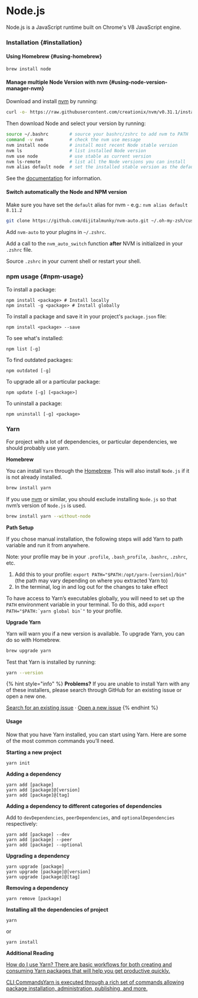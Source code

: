 # Node.js

Node.js is a JavaScript runtime built on Chrome's V8 JavaScript engine.

### Installation {#installation}

#### Using Homebrew {#using-homebrew}

```text
brew install node
```

#### Manage multiple Node Version with nvm {#using-node-version-manager-nvm}

Download and install [nvm](https://github.com/creationix/nvm) by running:

```bash
curl -o- https://raw.githubusercontent.com/creationix/nvm/v0.31.1/install.sh | bash
```

Then download Node and select your version by running:

```bash
source ~/.bashrc        # source your bashrc/zshrc to add nvm to PATH
command -v nvm          # check the nvm use message
nvm install node        # install most recent Node stable version
nvm ls                  # list installed Node version
nvm use node            # use stable as current version
nvm ls-remote           # list all the Node versions you can install
nvm alias default node  # set the installed stable version as the default Node
```

See the [documentation](https://github.com/creationix/nvm#installation) for information.

#### Switch automatically the Node and NPM version 

Make sure you have set the `default` alias for nvm - e.g.: `nvm alias default 8.11.2`

```bash
git clone https://github.com/dijitalmunky/nvm-auto.git ~/.oh-my-zsh/custom/plugins/nvm-auto
```

Add `nvm-auto` to your plugins in `~/.zshrc`.

Add a call to the `nvm_auto_switch` function **after** NVM is initialized in your `.zshrc` file.

Source `.zshrc` in your current shell or restart your shell.

### npm usage {#npm-usage}

To install a package:

```text
npm install <package> # Install locally
npm install -g <package> # Install globally
```

To install a package and save it in your project's `package.json` file:

```text
npm install <package> --save
```

To see what's installed:

```text
npm list [-g]
```

To find outdated packages:

```text
npm outdated [-g]
```

To upgrade all or a particular package:

```text
npm update [-g] [<package>]
```

To uninstall a package:

```text
npm uninstall [-g] <package>
```

### Yarn

For project with a lot of dependencies, or particular dependencies, we should probably use yarn. 

**Homebrew**

You can install `Yarn` through the [Homebrew](https://brew.sh/). This will also install `Node.js` if it is not already installed.

```bash
brew install yarn
```

If you use [nvm](https://github.com/creationix/nvm) or similar, you should exclude installing `Node.js` so that nvm’s version of `Node.js` is used.

```bash
brew install yarn --without-node
```

**Path Setup**

If you chose manual installation, the following steps will add Yarn to path variable and run it from anywhere.

Note: your profile may be in your `.profile`, `.bash_profile`, `.bashrc`, `.zshrc`, etc.

1. Add this to your profile: `export PATH="$PATH:/opt/yarn-[version]/bin"` \(the path may vary depending on where you extracted Yarn to\)
2. In the terminal, log in and log out for the changes to take effect

To have access to Yarn’s executables globally, you will need to set up the `PATH` environment variable in your terminal. To do this, add ``export PATH="$PATH:`yarn global bin`"`` to your profile.

**Upgrade Yarn**

Yarn will warn you if a new version is available. To upgrade Yarn, you can do so with Homebrew.

```bash
brew upgrade yarn
```

Test that Yarn is installed by running:

```bash
yarn --version
```

{% hint style="info" %}
**Problems?** If you are unable to install Yarn with any of these installers, please search through GitHub for an existing issue or open a new one.

[Search for an existing issue](https://github.com/yarnpkg/yarn/issues?utf8=%E2%9C%93&q=is%3Aissue%20is%3Aopen%20%22Installation%20Problem%22%20in%3Atitle%20) · [Open a new issue](https://github.com/yarnpkg/yarn/issues/new?title=Installation%20Problem:%20[title]&body=%0A**Which%20operating%20system%20are%20you%20using:**%0A%0A%0A**Please%20describe%20the%20steps%20you%20took%20when%20trying%20to%20install%20Yarn%20and%20what%20went%20wrong:**%0A%0A)
{% endhint %}

#### Usage

Now that you have Yarn installed, you can start using Yarn. Here are some of the most common commands you’ll need.

**Starting a new project**

```text
yarn init
```

**Adding a dependency**

```text
yarn add [package]
yarn add [package]@[version]
yarn add [package]@[tag]
```

**Adding a dependency to different categories of dependencies**

Add to `devDependencies`, `peerDependencies`, and `optionalDependencies` respectively:

```text
yarn add [package] --dev
yarn add [package] --peer
yarn add [package] --optional
```

**Upgrading a dependency**

```text
yarn upgrade [package]
yarn upgrade [package]@[version]
yarn upgrade [package]@[tag]
```

**Removing a dependency**

```text
yarn remove [package]
```

**Installing all the dependencies of project**

```text
yarn
```

or

```text
yarn install
```

**Additional Reading**

[How do I use Yarn? There are basic workflows for both creating and consuming Yarn packages that will help you get productive quickly.](https://yarnpkg.com/en/docs/yarn-workflow)

[CLI CommandsYarn is executed through a rich set of commands allowing package installation, administration, publishing, and more.](https://yarnpkg.com/en/docs/cli/)



